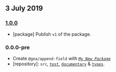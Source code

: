 ## 3 July 2019

### [1.0.0](https://github.com/idiocc/append-field/compare/v0.0.0-pre...v1.0.0)

- [package] Publish `v1` of the package.

### 0.0.0-pre

- Create `@goa/append-field` with _[`My New Package`](https://mnpjs.org)_
- [repository]: `src`, [`test`](https://contexttesting.com), [`documentary`](https://readme.page) & [`types`](https://typedef.page).